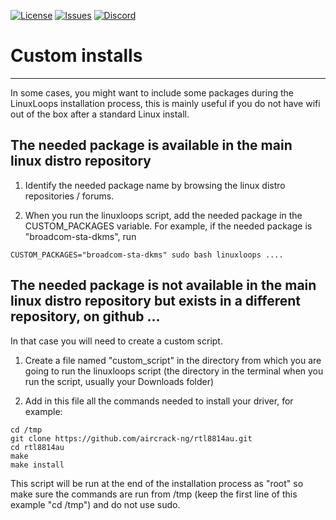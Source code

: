 <div id="top"></div>

<!-- Shields/Logos -->
[![License][license-shield]][license-url]
[![Issues][issues-shield]][issues-url]
[![Discord][discord-shield]][discord-url]
  
# Custom installs
  
  ***
<!-- This *** line creates a divider so that the dropdown looks nice. 
Empty lines between everything in <angle breackets> is intentional due to markdown issues -->

In some cases, you might want to include some packages during the LinuxLoops installation process, this is mainly useful if you do not have wifi out of the box after a standard Linux install.

## The needed package is available in the main linux distro repository

1. Identify the needed package name by browsing the linux distro repositories / forums.

2. When you run the linuxloops script, add the needed package in the CUSTOM_PACKAGES variable. For example, if the needed package is "broadcom-sta-dkms", run

`CUSTOM_PACKAGES="broadcom-sta-dkms" sudo bash linuxloops ....`

## The needed package is not available in the main linux distro repository but exists in a different repository, on github ...

In that case you will need to create a custom script.

1. Create a file named "custom_script" in the directory from which you are going to run the linuxloops script (the directory in the terminal when you run the script, usually your Downloads folder)

2. Add in this file all the commands needed to install your driver, for example:
```
cd /tmp
git clone https://github.com/aircrack-ng/rtl8814au.git
cd rtl8814au
make
make install
```

This script will be run at the end of the installation process as "root" so make sure the commands are run from /tmp (keep the first line of this example "cd /tmp") and do not use sudo.

<!-- Reference Links -->
<!-- Badges -->
[license-shield]: https://img.shields.io/github/license/sebanc/linuxloops?label=License&logo=Github&style=flat-square
[license-url]: ./LICENSE
[issues-shield]: https://img.shields.io/github/issues/sebanc/linuxloops?label=Issues&logo=Github&style=flat-square
[issues-url]: https://github.com/sebanc/linuxloops/issues
[discord-shield]: https://img.shields.io/badge/Discord-Join-7289da?style=flat-square&logo=discord&logoColor=%23FFFFFF
[discord-url]: https://discord.gg/x2EgK2M
